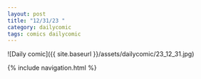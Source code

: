 ```yaml
---
layout: post
title: "12/31/23 "
category: dailycomic
tags: comics dailycomic
---
```

![Daily comic]({{ site.baseurl }}/assets/dailycomic/23_12_31.jpg)

{% include navigation.html %}

